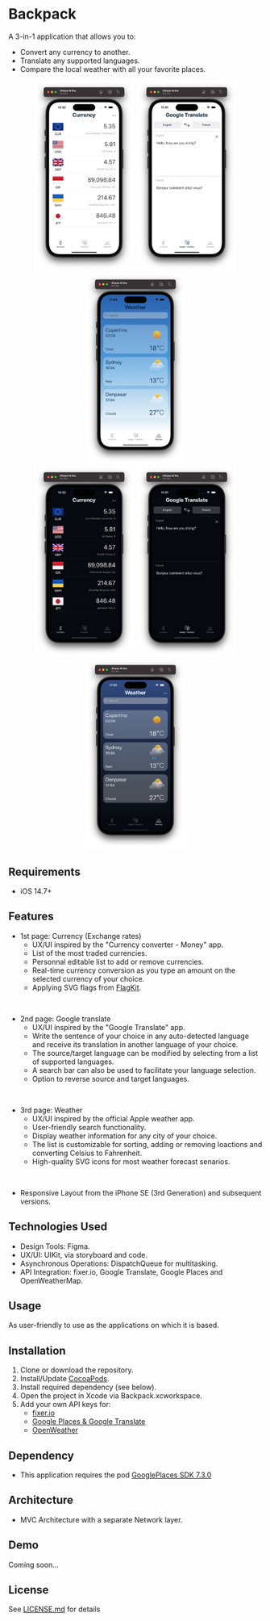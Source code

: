 #  Backpack

A 3-in-1 application that allows you to:
* Convert any currency to another.
* Translate any supported languages.
* Compare the local weather with all your favorite places.

<p align="center">
<img src="Resources/Screenshot-001.png" width="200px">
<img src="Resources/Screenshot-002.png" width="200px">
<img src="Resources/Screenshot-003.png" width="200px">
<br />
<img src="Resources/Screenshot-004.png" width="200px">
<img src="Resources/Screenshot-005.png" width="200px">
<img src="Resources/Screenshot-006.png" width="200px">
</p>

## Requirements

* iOS 14.7+

## Features

* 1st page: Currency (Exchange rates)
    * UX/UI inspired by the "Currency converter - Money" app.
    * List of the most traded currencies.
    * Personnal editable list to add or remove currencies.
    * Real-time currency conversion as you type an amount on the selected currency of your choice.
    * Applying SVG flags from [FlagKit](https://github.com/madebybowtie/FlagKit).
<br />

* 2nd page: Google translate
    * UX/UI inspired by the "Google Translate" app.
    * Write the sentence of your choice in any auto-detected language and receive its translation in another language of your choice.
    * The source/target language can be modified by selecting from a list of supported languages.
    * A search bar can also be used to facilitate your language selection.
    * Option to reverse source and target languages.
<br />

* 3rd page: Weather
    * UX/UI inspired by the official Apple weather app.
    * User-friendly search functionality.
    * Display weather information for any city of your choice.
    * The list is customizable for sorting, adding or removing loactions and converting Celsius to Fahrenheit.
    * High-quality SVG icons for most weather forecast senarios.
<br />

* Responsive Layout from the iPhone SE (3rd Generation) and subsequent versions.

## Technologies Used

* Design Tools: Figma.
* UX/UI: UIKit, via storyboard and code.
* Asynchronous Operations: DispatchQueue for multitasking.
* API Integration: fixer.io, Google Translate, Google Places and OpenWeatherMap.

## Usage

As user-friendly to use as the applications on which it is based.

## Installation

1. Clone or download the repository.
2. Install/Update [CocoaPods](https://guides.cocoapods.org/using/getting-started.html).
3. Install required dependency (see below).
4. Open the project in Xcode via Backpack.xcworkspace.
5. Add your own API keys for:
    - [fixer.io](https://fixer.io/)
    - [Google Places & Google Translate](https://support.google.com/googleapi/answer/6158862?hl=en)
    - [OpenWeather](https://openweathermap.org/)

## Dependency

* This application requires the pod [GooglePlaces SDK 7.3.0](https://cocoapods.org/pods/GooglePlaces)

## Architecture

* MVC Architecture with a separate Network layer.

## Demo

Coming soon...

## License

See [LICENSE.md](LICENSE.md) for details

